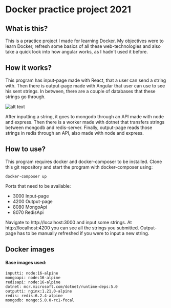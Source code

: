 # Docker practice project 2021

## What is this?
This is a practice project I made for learning Docker. My objectives were to learn Docker, refresh some basics of all these web-technologies and also take a quick look into how angular works, as I hadn't used it before.

## How it works?
This program has input-page made with React, that a user can send a string with. Then there is output-page made with Angular that user can use to see his sent strings. In between, there are a couple of databases that these strings go through.

![alt text](https://github.com/partahauki/docker-practice-project-2021/blob/main/diagram.png?raw=true)

After inputting a string, it goes to mongodb through an API made with node and express. Then there is a worker made with dotnet that transfers strings between mongodb and redis-server. Finally, output-page reads those strings in redis through an API, also made with node and express.

## How to use?
This program requires docker and docker-composer to be installed. Clone this git repository and start the program with docker-composer using:

    docker-composer up

Ports that need to be available:
- 3000 Input-page
- 4200 Output-page
- 8080 MongoApi
- 8070 RedisApi

Navigate to http://localhost:3000 and input some strings. At http://localhost:4200 you can see all the strings you submitted. Output-page has to be manually refreshed if you were to input a new string.

## Docker images
#### Base images used:
    inputti: node:16-alpine
    mongoapi: node:16-alpine
    redisapi: node:16-alpine
    dotnet: mcr.microsoft.com/dotnet/runtime-deps:5.0
    outputti: nginx:1.21.0-alpine
    redis: redis:6.2.4-alpine
    mongodb: mongo:5.0.0-rc1-focal
